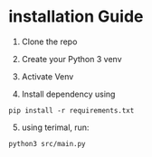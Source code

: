 # installation Guide

1. Clone the repo

2. Create your Python 3 venv

3. Activate Venv

4. Install dependency using


  `pip install -r requirements.txt`


5. using terimal, run:


  `python3 src/main.py`
